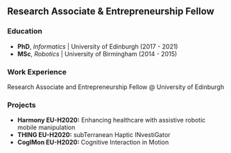 ## Research Associate & Entrepreneurship Fellow

### Education
- **PhD**, *Informatics* | University of Edinburgh (2017 - 2021)
- **MSc**, *Robotics* | University of Birmingham (2014 - 2015)

### Work Experience
Research Associate and Entrepreneurship Fellow @ University of Edinburgh

### Projects
- **Harmony EU-H2020:** Enhancing healthcare with assistive robotic mobile manipulation
- **THING EU-H2020:** subTerranean Haptic INvestiGator
- **CogIMon EU-H2020:** Cognitive Interaction in Motion

